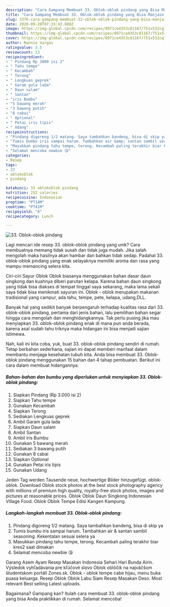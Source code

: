 ```yaml
---
description: "Cara Gampang Membuat 33. Oblok-oblok pindang yang Bisa Manjain Lidah"
title: "Cara Gampang Membuat 33. Oblok-oblok pindang yang Bisa Manjain Lidah"
slug: 3376-cara-gampang-membuat-33-oblok-oblok-pindang-yang-bisa-manjain-lidah
date: 2020-09-20T07:33:43.808Z
image: https://img-global.cpcdn.com/recipes/8971ce4353c81167/751x532cq70/33-oblok-oblok-pindang-foto-resep-utama.jpg
thumbnail: https://img-global.cpcdn.com/recipes/8971ce4353c81167/751x532cq70/33-oblok-oblok-pindang-foto-resep-utama.jpg
cover: https://img-global.cpcdn.com/recipes/8971ce4353c81167/751x532cq70/33-oblok-oblok-pindang-foto-resep-utama.jpg
author: Nannie Vargas
ratingvalue: 3.5
reviewcount: 13
recipeingredient:
- " Pindang Rp 3000 isi 2"
- " Tahu tempe"
- " Kecambah"
- " Terong"
- " Lengkuas geprek"
- " Garam gula lada"
- " Daun salam"
- " Santan"
- "iris Bumbu"
- "5 bawang merah"
- "3 bawang putih"
- "8 cabai"
- " Optional"
- " Petai iris tipis"
- " Udang"
recipeinstructions:
- "Pindang digoreng 1/2 matang. Saya tambahkan bandeng, bisa di skip ya"
- "Tumis bumbu iris sampai harum. Tambahkan air &amp; santan sambil seasoning. Kekentalan sesuai selera ya"
- "Masukkan pindang tahu tempe, terong. Kecambah paling terakhir biar kres2 saat dimakan"
- "Selamat mencoba newbie 😘"
categories:
- Resep
tags:
- 33
- oblokoblok
- pindang

katakunci: 33 oblokoblok pindang 
nutrition: 252 calories
recipecuisine: Indonesian
preptime: "PT14M"
cooktime: "PT41M"
recipeyield: "4"
recipecategory: Lunch

---
```



![33. Oblok-oblok pindang](https://img-global.cpcdn.com/recipes/8971ce4353c81167/751x532cq70/33-oblok-oblok-pindang-foto-resep-utama.jpg)

Lagi mencari ide resep 33. oblok-oblok pindang yang unik? Cara membuatnya memang tidak susah dan tidak juga mudah. Jika salah mengolah maka hasilnya akan hambar dan bahkan tidak sedap. Padahal 33. oblok-oblok pindang yang enak selayaknya memiliki aroma dan rasa yang mampu memancing selera kita.

Ciri-ciri Sayur Oblok Oblok biasanya menggunakan bahan dasar daun singkong dan kuahnya diberi parutan kelapa. Karena bahan daun singkong yang tidak bisa diakses di tempat tinggal saya sekarang, maka lama sekali saya tidak bisa menikmati sayuran ini. Oblok - oblok merupakan makanan tradisional yang campur, ada tahu, tempe, pete, kelapa, udang,DLL.

Banyak hal yang sedikit banyak berpengaruh terhadap kualitas rasa dari 33. oblok-oblok pindang, pertama dari jenis bahan, lalu pemilihan bahan segar hingga cara mengolah dan menghidangkannya. Tak perlu pusing jika mau menyiapkan 33. oblok-oblok pindang enak di mana pun anda berada, karena asal sudah tahu triknya maka hidangan ini bisa menjadi sajian istimewa.


Nah, kali ini kita coba, yuk, buat 33. oblok-oblok pindang sendiri di rumah. Tetap berbahan sederhana, sajian ini dapat memberi manfaat dalam membantu menjaga kesehatan tubuh kita. Anda bisa membuat 33. Oblok-oblok pindang menggunakan 15 bahan dan 4 tahap pembuatan. Berikut ini cara dalam membuat hidangannya.

<!--inarticleads1-->

##### Bahan-bahan dan bumbu yang diperlukan untuk menyiapkan 33. Oblok-oblok pindang:

1. Siapkan  Pindang (Rp 3.000 isi 2)
1. Siapkan  Tahu tempe
1. Gunakan  Kecambah
1. Siapkan  Terong
1. Sediakan  Lengkuas geprek
1. Ambil  Garam gula lada
1. Siapkan  Daun salam
1. Ambil  Santan
1. Ambil iris Bumbu
1. Gunakan 5 bawang merah
1. Sediakan 3 bawang putih
1. Gunakan 8 cabai
1. Siapkan  Optional
1. Gunakan  Petai iris tipis
1. Gunakan  Udang


Jeden Tag werden Tausende neue, hochwertige Bilder hinzugefügt. oblok-oblok. Download Oblok stock photos at the best stock photography agency with millions of premium high quality, royalty-free stock photos, images and pictures at reasonable prices. Oblok Oblok Daun Singkong Indonesian Village Food. Oblok Oblok Tempe Edisi Kangen Kampung. 

<!--inarticleads2-->

##### Langkah-langkah membuat 33. Oblok-oblok pindang:

1. Pindang digoreng 1/2 matang. Saya tambahkan bandeng, bisa di skip ya
1. Tumis bumbu iris sampai harum. Tambahkan air &amp; santan sambil seasoning. Kekentalan sesuai selera ya
1. Masukkan pindang tahu tempe, terong. Kecambah paling terakhir biar kres2 saat dimakan
1. Selamat mencoba newbie 😘


Garang Asem Ayam Resep Masakan Indonesia Sehari Hari Bunda Airin. Výsledok vyhľadávania pre kľúčové slovo Oblok oblôčik na najväčšom študentskom portáli Zones.sk. Oblok - oblok tempe cabe hijau, menu buka puasa keluarga. Resep Oblok Oblok Labu Siam Resep Masakan Deso. Most relevant Best selling Latest uploads. 

Bagaimana? Gampang kan? Itulah cara membuat 33. oblok-oblok pindang yang bisa Anda praktikkan di rumah. Selamat mencoba!
